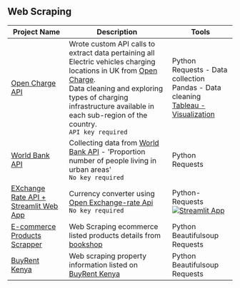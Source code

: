 ## Web Scraping


|**Project Name**|**Description**|**Tools**|
|---|---|---|
|[Open Charge API](https://github.com/diana-kungu/Web-Scraping/blob/main/Open_charge_api.py)|Wrote custom API calls to extract data pertaining all Electric vehicles charging locations in UK from [Open Charge](https://api.openchargemap.io/v3/poi/). <br> Data cleaning and exploring types of charging infrastructure available in each sub-region of the country. <br> `API key required`|Python Requests - Data collection <br> Pandas - Data cleaning <br> [Tableau - Visualization](https://public.tableau.com/app/profile/dianakungu/viz/EVChargingPointsinUK/EVInfrustuctureDashboard)|
|[World Bank API](https://github.com/diana-kungu/Web-Scraping/blob/main/Worldbank_API.py)|Collecting data from [World Bank API](https://data.worldbank.org/indicator) - 'Proportion number of people living in urban areas' <br> `No key required`| Python Requests|
|[EXchange Rate API + Streamlit Web App](https://github.com/diana-kungu/Web-Scraping/blob/main/Xchange_Rate_currency_API.py)|Currency converter using [Open Exchange-rate Api](https://open.er-api.com/v6/latest)  <br> `No key required`|Python- Requests <br> [![Streamlit App](https://static.streamlit.io/badges/streamlit_badge_black_white.svg)](https://share.streamlit.io/diana-kungu/web-scraping/main/Exchange-Rate.py)| 
|[E-commerce Products Scrapper](https://github.com/diana-kungu/Web-Scraping/blob/main/books_scraper_with_bs4.py)|Web Scraping ecommerce listed products details from [bookshop](https://books.toscrape.com)| Python Beautifulsoup <br> Requests|
|[BuyRent Kenya](https://github.com/diana-kungu/Web-Scraping/blob/main/buyrent_scrapper_with_bs4.py)|Web scraping property information listed on [BuyRent Kenya](https://www.buyrentkenya)|Python Beautifulsoup <br> Requests|